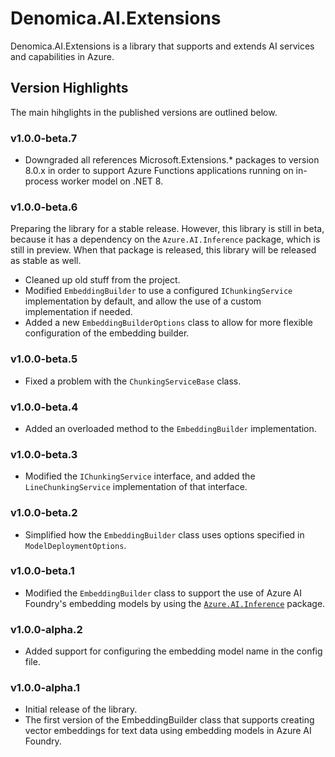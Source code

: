 # Denomica.AI.Extensions

Denomica.AI.Extensions is a library that supports and extends AI services and capabilities in Azure.

## Version Highlights

The main hihglights in the published versions are outlined below.

### v1.0.0-beta.7

- Downgraded all references Microsoft.Extensions.* packages to version 8.0.x in order to support Azure Functions applications running on in-process worker model on .NET 8.

### v1.0.0-beta.6

Preparing the library for a stable release. However, this library is still in beta, because it has a dependency on the `Azure.AI.Inference` package, which is still in preview. When that package is released, this library will be released as stable as well.

- Cleaned up old stuff from the project.
- Modified `EmbeddingBuilder` to use a configured `IChunkingService` implementation by default, and allow the use of a custom implementation if needed.
- Added a new `EmbeddingBuilderOptions` class to allow for more flexible configuration of the embedding builder.

### v1.0.0-beta.5

- Fixed a problem with the `ChunkingServiceBase` class.

### v1.0.0-beta.4

- Added an overloaded method to the `EmbeddingBuilder` implementation.

### v1.0.0-beta.3

- Modified the `IChunkingService` interface, and added the `LineChunkingService` implementation of that interface.

### v1.0.0-beta.2

- Simplified how the `EmbeddingBuilder` class uses options specified in `ModelDeploymentOptions`.

### v1.0.0-beta.1

- Modified the `EmbeddingBuilder` class to support the use of Azure AI Foundry's embedding models by using the [`Azure.AI.Inference`](https://www.nuget.org/packages/Azure.AI.Inference) package.

### v1.0.0-alpha.2

- Added support for configuring the embedding model name in the config file.

### v1.0.0-alpha.1

- Initial release of the library.
- The first version of the EmbeddingBuilder class that supports creating vector embeddings for text data using embedding models in Azure AI Foundry.